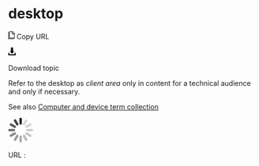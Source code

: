 # desktop

![Copy URL](media/desktop/Copy.png)
Copy URL

![Download](media/desktop/Download.png)

Download topic

Refer to the desktop as *client area* only in content for a technical audience and only if necessary.

See also [](https://worldready.cloudapp.net/Styleguide/Read?id=2700&topicid=26597)[Computer and device term collection](https://worldready.cloudapp.net/Styleguide/Read?id=2700&topicid=26597)

![In progress](media/desktop/activity-large.gif)

URL :
